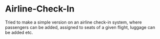 # Airline-Check-In
Tried to make a simple version on an airline check-in system, where passengers can be added, assigned to seats of a given flight, luggage can be added etc.
